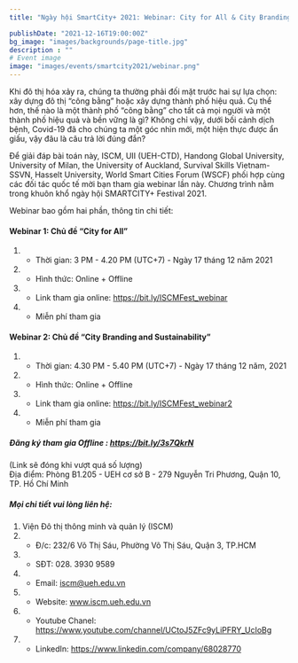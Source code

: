 ```yaml
---
title: "Ngày hội SmartCity+ 2021: Webinar: City for All & City Branding and Sustainability"

publishDate: "2021-12-16T19:00:00Z"
bg_image: "images/backgrounds/page-title.jpg"
description : ""
# Event image
image: "images/events/smartcity2021/webinar.png"
---
```


<!--StartFragment-->

Khi đô thị hóa xảy ra, chúng ta thường phải đối mặt trước hai sự lựa chọn: xây dựng đô thị “công bằng” hoặc xây dựng thành phố hiệu quả. Cụ thể hơn, thế nào là một thành phố “công bằng” cho tất cả mọi người và một thành phố hiệu quả và bền vững là gì? Không chỉ vậy, dưới bối cảnh dịch bệnh, Covid-19 đã cho chúng ta một góc nhìn mới, một hiện thực được ẩn giấu, vậy đâu là câu trả lời đúng đắn? 

Để giải đáp bài toán này, ISCM, UII (UEH-CTD), Handong Global University, University of Milan, the University of Auckland, Survival Skills Vietnam-SSVN, Hasselt University, World Smart Cities Forum (WSCF) phối hợp cùng các đối tác quốc tế mời bạn tham gia webinar lần này. Chương trình nằm trong khuôn khổ ngày hội SMARTCITY+ Festival 2021.

Webinar bao gồm hai phần, thông tin chi tiết: 

#### Webinar 1: Chủ đề “City for All” 

1. * Thời gian: 3 PM - 4.20 PM (UTC+7) - Ngày 17 tháng 12 năm 2021
2. * Hình thức: Online + Offline
3. * Link tham gia online: https://bit.ly/ISCMFest_webinar
4. * Miễn phí tham gia  

#### Webinar 2: Chủ đề “City Branding and Sustainability”
1. * Thời gian: 4.30 PM  - 5.40 PM (UTC+7) - Ngày 17 tháng 12 năm, 2021
2. * Hình thức: Online + Offline
3. * Link tham gia online: https://bit.ly/ISCMFest_webinar2
4. * Miễn phí tham gia

##### Đăng ký tham gia Offline : https://bit.ly/3s7QkrN 
(Link sẽ đóng khi vượt quá số lượng)  
Địa điểm: Phòng B1.205 - UEH cơ sở B - 279 Nguyễn Tri Phương, Quận 10, TP. Hồ Chí Minh

##### Mọi chi tiết vui lòng liên hệ:
1. Viện Đô thị thông minh và quản lý (ISCM)
2. * Đ/c: 232/6 Võ Thị Sáu, Phường Võ Thị Sáu, Quận 3, TP.HCM
3. * SĐT: 028. 3930 9589
4. * Email: iscm@ueh.edu.vn
4. * Website: www.iscm.ueh.edu.vn
5. * Youtube Chanel: https://www.youtube.com/channel/UCtoJ5ZFc9yLiPFRY_UcIoBg
6. * LinkedIn: https://www.linkedin.com/company/68028770
